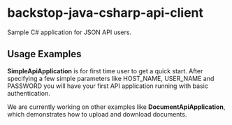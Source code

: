 # backstop-java-csharp-api-client
Sample C# application for JSON API users.

## Usage Examples

**SimpleApiApplication** is for first time user to get a quick start. After specifying a few simple parameters like HOST_NAME, USER_NAME and PASSWORD you will have your first API application running with basic authentication.

We are currently working on other examples like **DocumentApiApplication**, which demonstrates how to upload and download documents.

